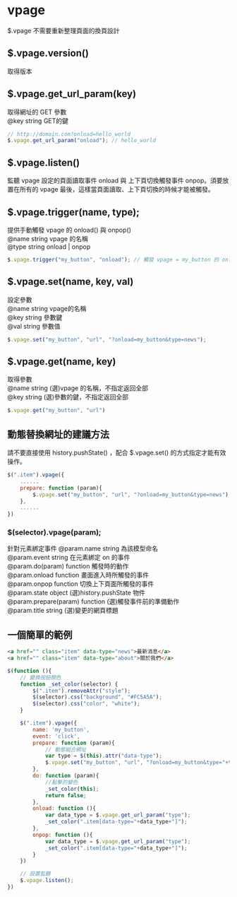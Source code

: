 # vpage
$.vpage 不需要重新整理頁面的換頁設計

## $.vpage.version()
取得版本  

## $.vpage.get_url_param(key)
取得網址的 GET 參數     
@key string GET的鍵  
````javascript
// http://domain.com?onload=hello_world
$.vpage.get_url_param("onload"); // hello_world
````

## $.vpage.listen()  
監聽 vpage 設定的頁面讀取事件 onload 與 上下頁切換觸發事件 onpop。須要放置在所有的 vpage   最後，這樣當頁面讀取、上下頁切換的時候才能被觸發。  

## $.vpage.trigger(name, type);  
提供手動觸發 vpage 的 onload() 與 onpop()    
@name string vpage 的名稱  
@type string onload | onpop  
````javascript
$.vpage.trigger("my_button", "onload"); // 觸發 vpage = my_button 的 onload 方法
````

## $.vpage.set(name, key, val)  
設定參數  
@name string vpage的名稱  
@key string 參數鍵  
@val string 參數值  
````javascript
$.vpage.set("my_button", "url", "?onload=my_button&type=news");
````

## $.vpage.get(name, key)  
取得參數  
@name string (選)vpage 的名稱，不指定返回全部  
@key string (選)參數的鍵，不指定返回全部  
````javascript
$.vpage.get("my_button", "url")
````

## 動態替換網址的建議方法
請不要直接使用 history.pushState() ，配合 $.vpage.set() 的方式指定才能有效操作。
````javascript
$(".item").vpage({
    ......
    prepare: function (param){
        $.vpage.set("my_button", "url", "?onload=my_button&type=news");
    },
    ......
})
````

### $(selector).vpage(param);
針對元素綁定事件
@param.name string 為該模型命名  
@param.event string 在元素綁定 on 的事件  
@param.do(param) function 觸發時的動作  
@param.onload function 畫面進入時所觸發的事件  
@param.onpop function 切換上下頁面所觸發的事件  
@param.state object (選)history.pushState 物件       
@param.prepare(param) function (選)觸發事件前的準備動作  
@param.title string (選)變更的網頁標題  

## 一個簡單的範例
````html
<a href="" class="item" data-type="news">最新消息</a>
<a href="" class="item" data-type="about">關於我們</a>
````

````javascript
$(function (){
    // 變換按鈕顏色
    function _set_color(selector) {
        $(".item").removeAttr("style");
        $(selector).css("background", "#FC5A5A"); 
        $(selector).css("color", "white"); 
    }

    $(".item").vpage({
        name: 'my_button',
        event: 'click',
        prepare: function (param){
            // 動態組合網址
            var type = $(this).attr("data-type");
            $.vpage.set("my_button", "url", "?onload=my_button&type="+type);
        },
        do: function (param){
            //點擊的變色
            _set_color(this);
            return false;
        },
        onload: function (){
            var data_type = $.vpage.get_url_param("type");
            _set_color(".item[data-type="+data_type+"]");
        },
        onpop: function (){
            var data_type = $.vpage.get_url_param("type");
            _set_color(".item[data-type="+data_type+"]");
        }
    })

    // 設置監聽
    $.vpage.listen();
})
````




